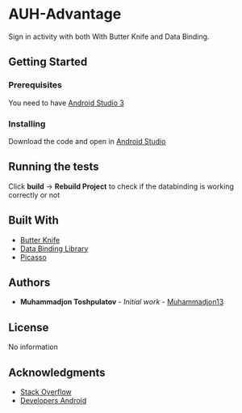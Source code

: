 # AUH-Advantage

Sign in activity with both With Butter Knife and Data Binding.

## Getting Started

### Prerequisites

You need to have [Android Studio 3](https://android-developers.googleblog.com/2017/10/android-studio-30.html) 

### Installing

Download the code and open in [Android Studio](https://developer.android.com/studio/index.html)

## Running the tests

Click __build__ -> __Rebuild Project__ to check if the databinding is working correctly or not

## Built With

* [Butter Knife](http://jakewharton.github.io/butterknife/)
* [Data Binding Library](https://developer.android.com/topic/libraries/data-binding/index.html/)
* [Picasso](http://square.github.io/picasso/)


## Authors

* **Muhammadjon Toshpulatov** - *Initial work* - [Muhammadjon13](https://github.com/Muhammadjon13)

## License

No information

## Acknowledgments

* [Stack Overflow](https://stackoverflow.com/)
* [Developers Android](https://developer.android.com/index.html)
